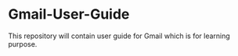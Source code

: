 # Gmail-User-Guide
This repository will contain user guide for Gmail which is for learning purpose.
